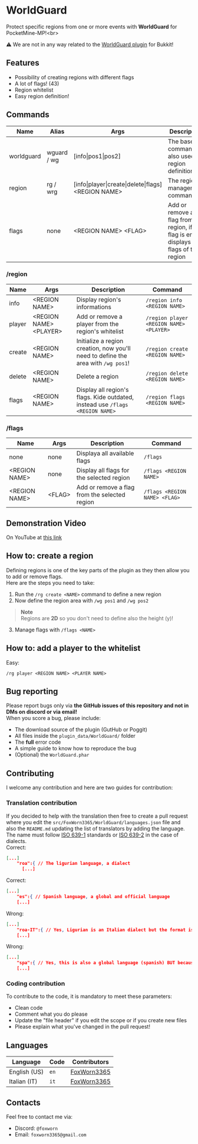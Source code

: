 # WorldGuard
Protect specific regions from one or more events with **WorldGuard** for PocketMine-MP!&lt;br&gt;

⚠️ We are not in any way related to the [WorldGuard plugin](https://dev.bukkit.org/projects/worldguard) for Bukkit!

## Features
- Possibility of creating regions with different flags
- A lot of flags! (43)
- Region whitelist
- Easy region definition!

## Commands
| Name | Alias | Args | Description |
| --- | --- | --- | --- |
| worldguard | wguard / wg | [info\|pos1\|pos2] | The base command, also used for region definition! |
| region | rg / wrg | [info\|player\|create\|delete\|flags] &lt;REGION NAME&gt; | The region management command |
| flags | none | &lt;REGION NAME&gt; &lt;FLAG&gt; | Add or remove a flag from a region, if the flag is empty displays all flags of the region |

### /region
| Name | Args | Description | Command |
| --- | --- | --- | --- |
| info | &lt;REGION NAME&gt; | Display region's informations | `/region info <REGION NAME>` |
| player | &lt;REGION NAME&gt; &lt;PLAYER&gt; | Add or remove a player from the region's whitelist | `/region player <REGION NAME> <PLAYER>` |
| create | &lt;REGION NAME&gt; | Initialize a region creation, now you'll need to define the area with `/wg pos1`! | `/region create <REGION NAME>` |
| delete | &lt;REGION NAME&gt; | Delete a region | `/region delete <REGION NAME>` |
| flags | &lt;REGION NAME&gt; | Display all region's flags. Kide outdated, instead use `/flags <REGION NAME>` | `/region flags <REGION NAME>` |

### /flags
| Name | Args | Description | Command |
| --- | --- | --- | --- |
| none | none | Displaya all available flags | `/flags` |
| &lt;REGION NAME&gt; | none | Display all flags for the selected region | `/flags <REGION NAME>` |
| &lt;REGION NAME&gt; | &lt;FLAG&gt; | Add or remove a flag from the selected region | `/flags <REGION NAME> <FLAG>` |

## Demonstration Video
On YouTube at [this link](https://youtu.be/GqM56QtxDsA)

## How to: create a region
Defining regions is one of the key parts of the plugin as they then allow you to add or remove flags.<br>
Here are the steps you need to take:
1. Run the `/rg create <NAME>` command to define a new region
2. Now define the region area with `/wg pos1` and `/wg pos2`
> **Note**<br>
> Regions are **2D** so you don't need to define also the height (y)!
3. Manage flags with `/flags <NAME>`

## How to: add a player to the whitelist
Easy:
```
/rg player <REGION NAME> <PLAYER NAME>
```

## Bug reporting
Please report bugs only via **the GitHub issues of this repository and __not in DMs on discord or via email__!**<br>
When you score a bug, please include:
- The download source of the plugin (GutHub or Poggit)
- All files inside the `plugin_data/WorldGuard/` folder
- The __full__ error code
- A simple guide to know how to reproduce the bug
- (Optional) the `WorldGuard.phar`

## Contributing
I welcome any contribution and here are two guides for contribution:
### Translation contribution
If you decided to help with the translation then free to create a pull request where you edit the `src/FoxWorn3365/WorldGuard/languages.json` file and also the `README.md` updating the list of translators by adding the language.<br>
The name must follow [ISO 639-1](https://it.wikipedia.org/wiki/ISO_639) standards or [ISO 639-2](https://it.wikipedia.org/wiki/ISO_639-2) in the case of dialects.<br>
Correct: 
```json
[...]
    "roa":{ // The ligurian language, a dialect
      [...]
```
Correct:
```json
[...]
    "es":{ // Spanish language, a global and official language
    [...]
```
Wrong:
```json
[...]
    "roa-IT":{ // Yes, Ligurian is an Italian dialect but the format is wrong!
    [...]
```
Wrong:
```json
[...]
    "spa":{ // Yes, this is also a global language (spanish) BUT because of this it's mandatory to use the ISO 639 standard!
    [...]
```
### Coding contribution
To contribute to the code, it is mandatory to meet these parameters:
- Clean code
- Comment what you do please
- Update the "file header" if you edit the scope or if you create new files
- Please explain what you've changed in the pull request!

## Languages
| Language | Code | Contributors |
| --- | --- | --- |
| English (US) | `en` | [FoxWorn3365](https://github.com/FoxWorn3365) |
| Italian (IT) | `it` | [FoxWorn3365](https://github.com/FoxWorn3365) |

## Contacts
Feel free to contact me via:
- Discord: `@foxworn`
- Email: `foxworn3365@gmail.com`